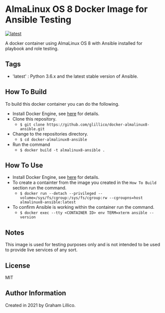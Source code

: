 # AlmaLinux OS 8 Docker Image for Ansible Testing

[![latest](https://github.com/glillico/docker-almalinux8-ansible/workflows/latest/badge.svg)](https://github.com/glillico/docker-almalinux8-ansible/actions?query=workflow%3Alatest)

A docker container using AlmaLinux OS 8 with Ansible installed for playbook and role testing.

## Tags

  - 'latest'  : Python 3.6.x and the latest stable version of Ansible.

## How To Build

To build this docker container you can do the following.

  - Install Docker Engine, see [here](https://docs.docker.com/engine/install/) for details.
  - Clone this repository.
    - `$ git clone https://github.com/glillico/docker-almalinux8-ansible.git`
  - Change to the repositories directory.
    - `$ cd docker-almalinux8-ansible`
  - Run the command
    - `$ docker build -t almalinux8-ansible .`

## How To Use

  - Install Docker Engine, see [here](https://docs.docker.com/engine/install/) for details.
  - To create a containter from the image you created in the `How To Build` section run the command.
    - `$ docker run --detach --privileged --volume=/sys/fs/cgroup:/sys/fs/cgroup:rw --cgroupns=host almalinux8-ansible:latest`
  - To confirm Ansible is working within the container run the command.
    - `$ docker exec --tty <CONTAINER ID> env TERM=xterm ansible --version`

## Notes

This image is used for testing purposes only and is not intended to be used to provide live services of any sort.

## License

MIT

## Author Information

Created in 2021 by Graham Lillico.
